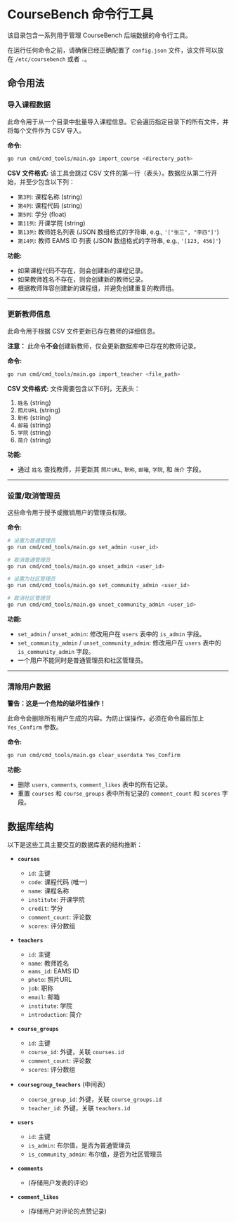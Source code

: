 # CourseBench 命令行工具

该目录包含一系列用于管理 CourseBench 后端数据的命令行工具。

在运行任何命令之前，请确保已经正确配置了 `config.json` 文件，该文件可以放在 `/etc/coursebench` 或者 `.`。

## 命令用法

### 导入课程数据

此命令用于从一个目录中批量导入课程信息。它会遍历指定目录下的所有文件，并将每个文件作为 CSV 导入。

**命令:**
```bash
go run cmd/cmd_tools/main.go import_course <directory_path>
```

**CSV 文件格式:**
该工具会跳过 CSV 文件的第一行（表头）。数据应从第二行开始，并至少包含以下列：
- `第3列`: 课程名称 (string)
- `第4列`: 课程代码 (string)
- `第5列`: 学分 (float)
- `第11列`: 开课学院 (string)
- `第13列`: 教师姓名列表 (JSON 数组格式的字符串, e.g., `'["张三", "李四"]'`)
- `第14列`: 教师 EAMS ID 列表 (JSON 数组格式的字符串, e.g., `'[123, 456]'`)

**功能:**
- 如果课程代码不存在，则会创建新的课程记录。
- 如果教师姓名不存在，则会创建新的教师记录。
- 根据教师阵容创建新的课程组，并避免创建重复的教师组。

---

### 更新教师信息

此命令用于根据 CSV 文件更新已存在教师的详细信息。

**注意：** 此命令**不会**创建新教师，仅会更新数据库中已存在的教师记录。

**命令:**
```bash
go run cmd/cmd_tools/main.go import_teacher <file_path>
```

**CSV 文件格式:**
文件需要包含以下6列，无表头：
1. `姓名` (string)
2. `照片URL` (string)
3. `职称` (string)
4. `邮箱` (string)
5. `学院` (string)
6. `简介` (string)

**功能:**
- 通过 `姓名` 查找教师，并更新其 `照片URL`, `职称`, `邮箱`, `学院`, 和 `简介` 字段。

---

### 设置/取消管理员

这些命令用于授予或撤销用户的管理员权限。

**命令:**
```bash
# 设置为普通管理员
go run cmd/cmd_tools/main.go set_admin <user_id>

# 取消普通管理员
go run cmd/cmd_tools/main.go unset_admin <user_id>

# 设置为社区管理员
go run cmd/cmd_tools/main.go set_community_admin <user_id>

# 取消社区管理员
go run cmd/cmd_tools/main.go unset_community_admin <user_id>
```

**功能:**
- `set_admin` / `unset_admin`: 修改用户在 `users` 表中的 `is_admin` 字段。
- `set_community_admin` / `unset_community_admin`: 修改用户在 `users` 表中的 `is_community_admin` 字段。
- 一个用户不能同时是普通管理员和社区管理员。

---

### 清除用户数据

**警告：这是一个危险的破坏性操作！**

此命令会删除所有用户生成的内容。为防止误操作，必须在命令最后加上 `Yes_Confirm` 参数。

**命令:**
```bash
go run cmd/cmd_tools/main.go clear_userdata Yes_Confirm
```

**功能:**
- 删除 `users`, `comments`, `comment_likes` 表中的所有记录。
- 重置 `courses` 和 `course_groups` 表中所有记录的 `comment_count` 和 `scores` 字段。

## 数据库结构

以下是这些工具主要交互的数据库表的结构推断：

- **`courses`**
  - `id`: 主键
  - `code`: 课程代码 (唯一)
  - `name`: 课程名称
  - `institute`: 开课学院
  - `credit`: 学分
  - `comment_count`: 评论数
  - `scores`: 评分数组

- **`teachers`**
  - `id`: 主键
  - `name`: 教师姓名
  - `eams_id`: EAMS ID
  - `photo`: 照片URL
  - `job`: 职称
  - `email`: 邮箱
  - `institute`: 学院
  - `introduction`: 简介

- **`course_groups`**
  - `id`: 主键
  - `course_id`: 外键，关联 `courses.id`
  - `comment_count`: 评论数
  - `scores`: 评分数组

- **`coursegroup_teachers`** (中间表)
  - `course_group_id`: 外键，关联 `course_groups.id`
  - `teacher_id`: 外键，关联 `teachers.id`

- **`users`**
  - `id`: 主键
  - `is_admin`: 布尔值，是否为普通管理员
  - `is_community_admin`: 布尔值，是否为社区管理员

- **`comments`**
  - (存储用户发表的评论)

- **`comment_likes`**
  - (存储用户对评论的点赞记录) 